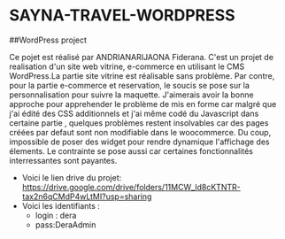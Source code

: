 # SAYNA-TRAVEL-WORDPRESS
##WordPress project

Ce pojet est réalisé par ANDRIANARIJAONA Fiderana. C'est un projet de realisation d'un site web vitrine,
e-commerce en utilisant le CMS WordPress.La partie site vitrine est réalisable sans problème. Par contre, 
pour la partie e-commerce et reservation, le soucis se pose sur la personnalisation pour suivre la maquette.
J'aimerais avoir la bonne approche pour apprehender le problème de mis en forme car malgré que j'ai édité des CSS 
additionnels et j'ai même codé du Javascript dans certaine partie , quelques problèmes restent insolvables car 
des pages créées par defaut sont non modifiable dans le woocommerce. Du coup, impossible de poser des widget 
pour rendre dynamique l'affichage des élements. Le contrainte se pose aussi car certaines fonctionnalités interressantes 
sont payantes.

- Voici le lien drive du projet: https://drive.google.com/drive/folders/11MCW_ld8cKTNTR-tax2n6qCMdP4wLtMI?usp=sharing
- Voici les identifiants :
    - login : dera	
    - pass:DeraAdmin

